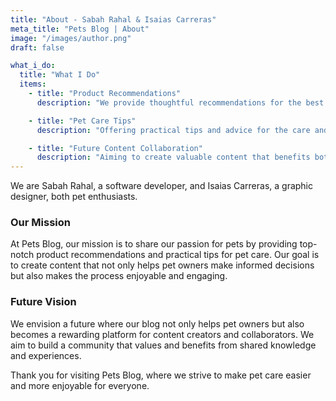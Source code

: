 ```yaml
---
title: "About - Sabah Rahal & Isaias Carreras"
meta_title: "Pets Blog | About"
image: "/images/author.png"
draft: false

what_i_do:
  title: "What I Do"
  items:
    - title: "Product Recommendations"
      description: "We provide thoughtful recommendations for the best products to enhance your pet's life."

    - title: "Pet Care Tips"
      description: "Offering practical tips and advice for the care and well-being of your beloved pets."

    - title: "Future Content Collaboration"
      description: "Aiming to create valuable content that benefits both our audience and contributors in the long run."
---
```


We are Sabah Rahal, a software developer, and Isaias Carreras, a graphic designer, both pet enthusiasts.

### Our Mission

At Pets Blog, our mission is to share our passion for pets by providing top-notch product recommendations and practical tips for pet care. Our goal is to create content that not only helps pet owners make informed decisions but also makes the process enjoyable and engaging.

### Future Vision

We envision a future where our blog not only helps pet owners but also becomes a rewarding platform for content creators and collaborators. We aim to build a community that values and benefits from shared knowledge and experiences.

Thank you for visiting Pets Blog, where we strive to make pet care easier and more enjoyable for everyone.
